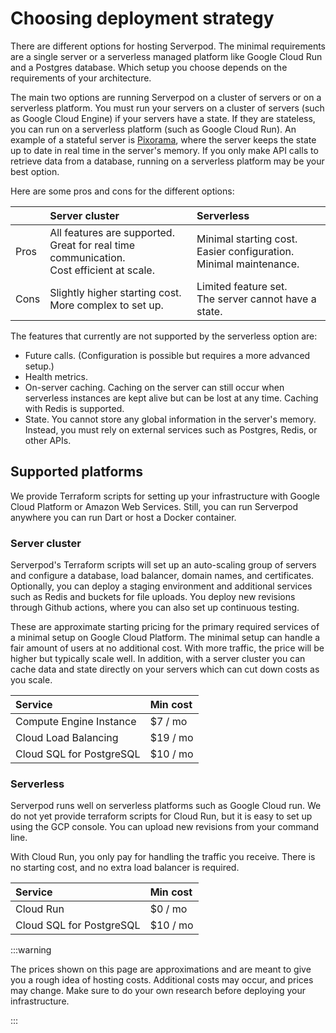 # Choosing deployment strategy

There are different options for hosting Serverpod. The minimal requirements are a single server or a serverless managed platform like Google Cloud Run and a Postgres database. Which setup you choose depends on the requirements of your architecture.

The main two options are running Serverpod on a cluster of servers or on a serverless platform. You must run your servers on a cluster of servers (such as Google Cloud Engine) if your servers have a state. If they are stateless, you can run on a serverless platform (such as Google Cloud Run). An example of a stateful server is [Pixorama](https://pixorama.live), where the server keeps the state up to date in real time in the server's memory. If you only make API calls to retrieve data from a database, running on a serverless platform may be your best option.

Here are some pros and cons for the different options:

|      | Server cluster | Serverless |
| :--- | :--------| :--------- |
| Pros | All features are supported.<br />Great for real time communication.<br />Cost efficient at scale. | Minimal starting cost.<br />Easier configuration.<br />Minimal maintenance. |
| Cons | Slightly higher starting cost.<br />More complex to set up. | Limited feature set.<br />The server cannot have a state. |

The features that currently are not supported by the serverless option are:

- Future calls. (Configuration is possible but requires a more advanced setup.)
- Health metrics.
- On-server caching. Caching on the server can still occur when serverless instances are kept alive but can be lost at any time. Caching with Redis is supported.
- State. You cannot store any global information in the server's memory. Instead, you must rely on external services such as Postgres, Redis, or other APIs.

## Supported platforms

We provide Terraform scripts for setting up your infrastructure with Google Cloud Platform or Amazon Web Services. Still, you can run Serverpod anywhere you can run Dart or host a Docker container.

### Server cluster

Serverpod's Terraform scripts will set up an auto-scaling group of servers and configure a database, load balancer, domain names, and certificates. Optionally, you can deploy a staging environment and additional services such as Redis and buckets for file uploads. You deploy new revisions through Github actions, where you can also set up continuous testing.

These are approximate starting pricing for the primary required services of a minimal setup on Google Cloud Platform. The minimal setup can handle a fair amount of users at no additional cost. With more traffic, the price will be higher but typically scale well. In addition, with a server cluster you can cache data and state directly on your servers which can cut down costs as you scale.

| Service                  | Min cost |
| :----------------------- | :------- |
| Compute Engine Instance  |  $7 / mo |
| Cloud Load Balancing     | $19 / mo |
| Cloud SQL for PostgreSQL | $10 / mo |

### Serverless

Serverpod runs well on serverless platforms such as Google Cloud run. We do not yet provide terraform scripts for Cloud Run, but it is easy to set up using the GCP console. You can upload new revisions from your command line.

With Cloud Run, you only pay for handling the traffic you receive. There is no starting cost, and no extra load balancer is required.

| Service                  | Min cost |
| :----------------------- | :------- |
| Cloud Run                |  $0 / mo |
| Cloud SQL for PostgreSQL | $10 / mo |

:::warning

The prices shown on this page are approximations and are meant to give you a rough idea of hosting costs. Additional costs may occur, and prices may change. Make sure to do your own research before deploying your infrastructure.

:::
